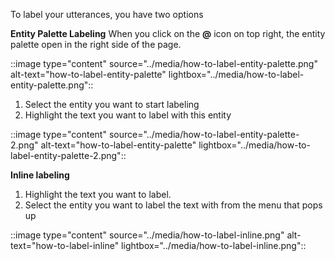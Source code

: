 To label your utterances, you have two options

**Entity Palette Labeling**
When you click on the **@** icon on top right, the entity palette open in the right side of the page.

  ::image type="content" source="../media/how-to-label-entity-palette.png" alt-text="how-to-label-entity-palette" lightbox="../media/how-to-label-entity-palette.png"::

1. Select the entity you want to start labeling
2. Highlight the text you want to label with this entity

  ::image type="content" source="../media/how-to-label-entity-palette-2.png" alt-text="how-to-label-entity-palette" lightbox="../media/how-to-label-entity-palette-2.png"::

**Inline labeling**

1. Highlight the text you want to label.
2. Select the entity you want to label the text with from the menu that pops up

  ::image type="content" source="../media/how-to-label-inline.png" alt-text="how-to-label-inline" lightbox="../media/how-to-label-inline.png"::
